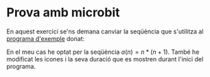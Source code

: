# Prova amb microbit
En aquest exercici se'ns demana canviar la seqüència que s'utilitza al [programa d'exemple](https://github.com/raimonizard/microbit-fibonacci) donat:

En el meu cas he optat per la seqüència $a(n) = n * (n + 1)$. També he modificat les icones i la seva duració que es mostren durant l'inici del programa.
